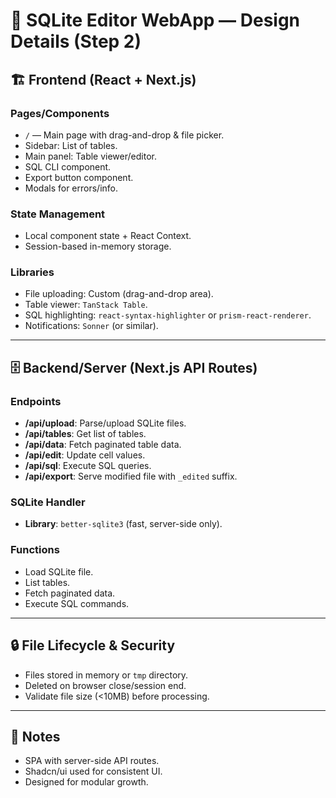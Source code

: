 
# 📄 SQLite Editor WebApp — Design Details (Step 2)

## 🏗 Frontend (React + Next.js)

### Pages/Components
- `/` — Main page with drag-and-drop & file picker.
- Sidebar: List of tables.
- Main panel: Table viewer/editor.
- SQL CLI component.
- Export button component.
- Modals for errors/info.

### State Management
- Local component state + React Context.
- Session-based in-memory storage.

### Libraries
- File uploading: Custom (drag-and-drop area).
- Table viewer: `TanStack Table`.
- SQL highlighting: `react-syntax-highlighter` or `prism-react-renderer`.
- Notifications: `Sonner` (or similar).

---

## 🗄 Backend/Server (Next.js API Routes)

### Endpoints
- **/api/upload**: Parse/upload SQLite files.
- **/api/tables**: Get list of tables.
- **/api/data**: Fetch paginated table data.
- **/api/edit**: Update cell values.
- **/api/sql**: Execute SQL queries.
- **/api/export**: Serve modified file with `_edited` suffix.

### SQLite Handler
- **Library**: `better-sqlite3` (fast, server-side only).

### Functions
- Load SQLite file.
- List tables.
- Fetch paginated data.
- Execute SQL commands.

---

## 🔒 File Lifecycle & Security

- Files stored in memory or `tmp` directory.
- Deleted on browser close/session end.
- Validate file size (<10MB) before processing.

---

## 📝 Notes
- SPA with server-side API routes.
- Shadcn/ui used for consistent UI.
- Designed for modular growth.

